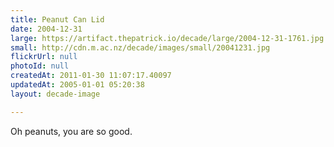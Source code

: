```yaml
---
title: Peanut Can Lid
date: 2004-12-31
large: https://artifact.thepatrick.io/decade/large/2004-12-31-1761.jpg
small: http://cdn.m.ac.nz/decade/images/small/20041231.jpg
flickrUrl: null
photoId: null
createdAt: 2011-01-30 11:07:17.40097
updatedAt: 2005-01-01 05:20:38
layout: decade-image

---
```

Oh peanuts, you are so good.
